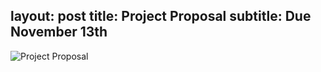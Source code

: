 layout: post
title:  Project Proposal
subtitle: Due November 13th   
---

![Project Proposal](http://rachelbuccalo.github.io/img/ProjectProposal.jpg)
